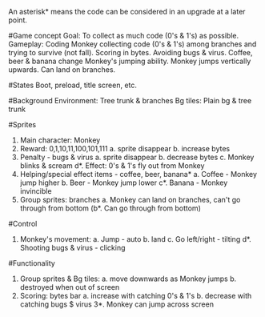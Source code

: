 An asterisk* means the code can be considered in an upgrade at a later point.

#Game concept
Goal: To collect as much code (0's & 1's) as possible.
Gameplay: Coding Monkey collecting code (0's & 1's) among branches and trying to survive (not fall). Scoring in bytes. Avoiding bugs & virus. Coffee, beer & banana change Monkey's jumping ability.
Monkey jumps vertically upwards. Can land on branches.

#States
Boot, preload, title screen, etc.

#Background
Environment: Tree trunk & branches
Bg tiles: Plain bg & tree trunk

#Sprites
1. Main character: Monkey
2. Reward: 0,1,10,11,100,101,111
  a. sprite disappear
  b. increase bytes
3. Penalty - bugs & virus
  a. sprite disappear
  b. decrease bytes
  c. Monkey blinks & scream
  d*. Effect: 0's & 1's fly out from Monkey
4. Helping/special effect items - coffee, beer, banana*
  a. Coffee - Monkey jump higher
  b. Beer - Monkey jump lower
  c*. Banana - Monkey invincible
5. Group sprites: branches
  a. Monkey can land on branches, can't go through from bottom
  (b*. Can go through from bottom)

#Control
1. Monkey's movement:
  a. Jump - auto
  b. land
  c. Go left/right - tilting
  d*. Shooting bugs & virus - clicking

#Functionality
1. Group sprites & Bg tiles:
  a. move downwards as Monkey jumps
  b. destroyed when out of screen
2. Scoring: bytes bar
  a. increase with catching 0's & 1's
  b. decrease with catching bugs $ virus
3*. Monkey can jump across screen
